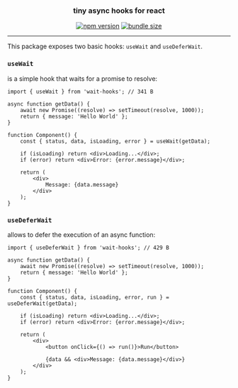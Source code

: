 <div style="text-align: center">
    <h3>tiny async hooks for react</h3>
    <a href="https://npm.im/wait-hooks"><img src="https://img.shields.io/npm/v/wait-hooks?label=%20&color=%234287f5" alt="npm version" /></a>
    <a href="https://bundlephobia.com/package/wait-hooks"><img src="https://img.shields.io/bundlephobia/minzip/wait-hooks?label=%20&color=%234287f5" alt="bundle size" /></a>
    <hr />
</div>

This package exposes two basic hooks: `useWait` and `useDeferWait`.

### `useWait`

is a simple hook that waits for a promise to resolve:

```tsx
import { useWait } from 'wait-hooks'; // 341 B

async function getData() {
    await new Promise((resolve) => setTimeout(resolve, 1000));
    return { message: 'Hello World' };
}

function Component() {
    const { status, data, isLoading, error } = useWait(getData);
    
    if (isLoading) return <div>Loading...</div>;
    if (error) return <div>Error: {error.message}</div>;
    
    return (
        <div>
            Message: {data.message}
        </div>
    );
}
```

### `useDeferWait`

allows to defer the execution of an async function:

```tsx
import { useDeferWait } from 'wait-hooks'; // 429 B

async function getData() {
    await new Promise((resolve) => setTimeout(resolve, 1000));
    return { message: 'Hello World' };
}

function Component() {
    const { status, data, isLoading, error, run } = useDeferWait(getData);
    
    if (isLoading) return <div>Loading...</div>;
    if (error) return <div>Error: {error.message}</div>;
    
    return (
        <div>
            <button onClick={() => run()}>Run</button>

            {data && <div>Message: {data.message}</div>}
        </div>
    );
}
```